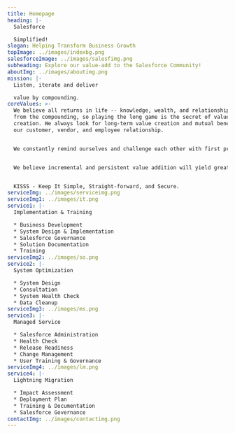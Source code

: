 ```yaml
---
title: Homepage
heading: |-
  Salesforce

  Simplified!
slogan: Helping Transform Business Growth
topImage: ../images/indexbg.png
salesforceImage: ../images/salesfimg.png
subheading: Explore our value-add to the Salesforce Community!
aboutImg: ../images/aboutimg.png
mission: |-
  Listen, iterate and deliver 

  value by compounding.
coreValues: >-
  We believe all returns in life -- knowledge, wealth, and relationships -- come
  from the compounding, so playing the long game is the secret of value
  creation. We always look for long-term value creation and mutual benefit in
  our customer, vendor, and employee relationship.


  We constantly remind ourselves and challenge each other with first principles thinking.


  We believe incremental and persistent value addition will yield great products & services.


  KISSS - Keep It Simple, Straight-forward, and Secure.
serviceImg: ../images/serviceimg.png
serviceImg1: ../images/it.png
service1: |-
  Implementation & Training

  * Business Development
  * System Design & Implementation
  * Salesforce Governance
  * Solution Documentation
  * Training
serviceImg2: ../images/so.png
service2: |-
  System Optimization

  * System Design
  * Consultation
  * System Health Check
  * Data Cleanup
serviceImg3: ../images/ms.png
service3: |-
  Managed Service

  * Salesforce Administration
  * Health Check
  * Release Readiness
  * Change Management
  * User Training & Governance
serviceImg4: ../images/lm.png
service4: |-
  Lightning Migration

  * Impact Assessment
  * Deployment Plan
  * Training & Documentation
  * Salesforce Governance
contactImg: ../images/contactimg.png
---
```


